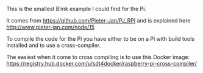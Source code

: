 This is the smallest Blink example I could find for the Pi.

It comes from https://github.com/Pieter-Jan/PJ_RPI and is explained here http://www.pieter-jan.com/node/15

To compile the code for the Pi you have either to be on a Pi with build tools installed and to use a cross-compiler.

The easiest when it come to cross compiling is to use this Docker image:
https://registry.hub.docker.com/u/sdt4docker/raspberry-pi-cross-compiler/

